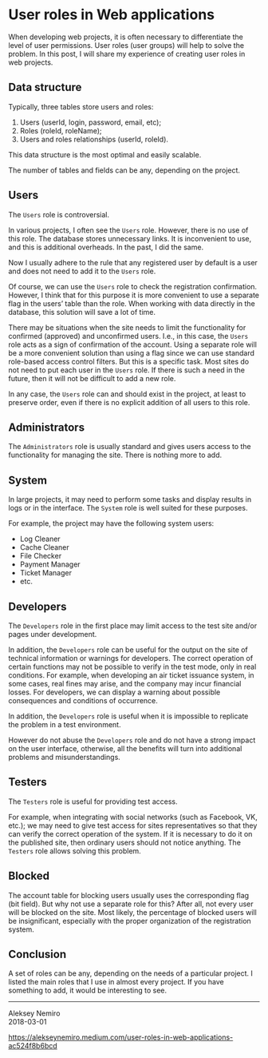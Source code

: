 # User roles in Web applications

When developing web projects, it is often necessary to differentiate the level of user permissions. User roles (user groups) will help to solve the problem. In this post, I will share my experience of creating user roles in web projects.

## Data structure

Typically, three tables store users and roles:

1. Users (userId, login, password, email, etc);
2. Roles (roleId, roleName);
3. Users and roles relationships (userId, roleId).

This data structure is the most optimal and easily scalable.

The number of tables and fields can be any, depending on the project.

## Users

The `Users` role is controversial.

In various projects, I often see the `Users` role. However, there is no use of this role. The database stores unnecessary links. It is inconvenient to use, and this is additional overheads. In the past, I did the same.

Now I usually adhere to the rule that any registered user by default is a user and does not need to add it to the `Users` role.

Of course, we can use the `Users` role to check the registration confirmation. However, I think that for this purpose it is more convenient to use a separate flag in the users’ table than the role. When working with data directly in the database, this solution will save a lot of time.

There may be situations when the site needs to limit the functionality for confirmed (approved) and unconfirmed users. I.e., in this case, the `Users` role acts as a sign of confirmation of the account. Using a separate role will be a more convenient solution than using a flag since we can use standard role-based access control filters. But this is a specific task. Most sites do not need to put each user in the `Users` role. If there is such a need in the future, then it will not be difficult to add a new role.

In any case, the `Users` role can and should exist in the project, at least to preserve order, even if there is no explicit addition of all users to this role.

## Administrators

The `Administrators` role is usually standard and gives users access to the functionality for managing the site. There is nothing more to add.

## System

In large projects, it may need to perform some tasks and display results in logs or in the interface. The `System` role is well suited for these purposes.

For example, the project may have the following system users:

* Log Cleaner
* Cache Cleaner
* File Checker
* Payment Manager
* Ticket Manager
* etc.

## Developers

The `Developers` role in the first place may limit access to the test site and/or pages under development.

In addition, the `Developers` role can be useful for the output on the site of technical information or warnings for developers. The correct operation of certain functions may not be possible to verify in the test mode, only in real conditions. For example, when developing an air ticket issuance system, in some cases, real fines may arise, and the company may incur financial losses. For developers, we can display a warning about possible consequences and conditions of occurrence.

In addition, the `Developers` role is useful when it is impossible to replicate the problem in a test environment.

However do not abuse the `Developers` role and do not have a strong impact on the user interface, otherwise, all the benefits will turn into additional problems and misunderstandings.

## Testers

The `Testers` role is useful for providing test access.

For example, when integrating with social networks (such as Facebook, VK, etc.); we may need to give test access for sites representatives so that they can verify the correct operation of the system. If it is necessary to do it on the published site, then ordinary users should not notice anything. The `Testers` role allows solving this problem.

## Blocked

The account table for blocking users usually uses the corresponding flag (bit field). But why not use a separate role for this? After all, not every user will be blocked on the site. Most likely, the percentage of blocked users will be insignificant, especially with the proper organization of the registration system.

## Conclusion

A set of roles can be any, depending on the needs of a particular project. I listed the main roles that I use in almost every project. If you have something to add, it would be interesting to see.

---
Aleksey Nemiro  
2018-03-01

https://alekseynemiro.medium.com/user-roles-in-web-applications-ac524f8b6bcd
